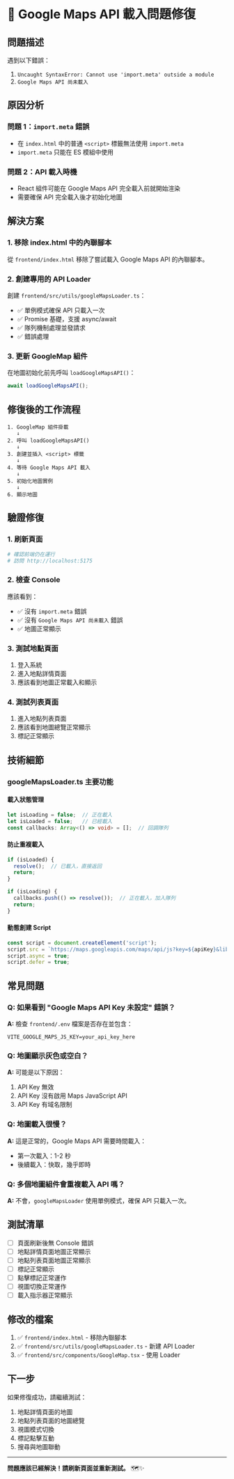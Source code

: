 # 🔧 Google Maps API 載入問題修復

## 問題描述

遇到以下錯誤：
1. `Uncaught SyntaxError: Cannot use 'import.meta' outside a module`
2. `Google Maps API 尚未載入`

## 原因分析

### 問題 1：`import.meta` 錯誤
- 在 `index.html` 中的普通 `<script>` 標籤無法使用 `import.meta`
- `import.meta` 只能在 ES 模組中使用

### 問題 2：API 載入時機
- React 組件可能在 Google Maps API 完全載入前就開始渲染
- 需要確保 API 完全載入後才初始化地圖

## 解決方案

### 1. 移除 index.html 中的內聯腳本
從 `frontend/index.html` 移除了嘗試載入 Google Maps API 的內聯腳本。

### 2. 創建專用的 API Loader
創建 `frontend/src/utils/googleMapsLoader.ts`：
- ✅ 單例模式確保 API 只載入一次
- ✅ Promise 基礎，支援 async/await
- ✅ 隊列機制處理並發請求
- ✅ 錯誤處理

### 3. 更新 GoogleMap 組件
在地圖初始化前先呼叫 `loadGoogleMapsAPI()`：
```typescript
await loadGoogleMapsAPI();
```

## 修復後的工作流程

```
1. GoogleMap 組件掛載
   ↓
2. 呼叫 loadGoogleMapsAPI()
   ↓
3. 創建並插入 <script> 標籤
   ↓
4. 等待 Google Maps API 載入
   ↓
5. 初始化地圖實例
   ↓
6. 顯示地圖
```

## 驗證修復

### 1. 刷新頁面
```bash
# 確認前端仍在運行
# 訪問 http://localhost:5175
```

### 2. 檢查 Console
應該看到：
- ✅ 沒有 `import.meta` 錯誤
- ✅ 沒有 `Google Maps API 尚未載入` 錯誤
- ✅ 地圖正常顯示

### 3. 測試地點頁面
1. 登入系統
2. 進入地點詳情頁面
3. 應該看到地圖正常載入和顯示

### 4. 測試列表頁面
1. 進入地點列表頁面
2. 應該看到地圖總覽正常顯示
3. 標記正常顯示

## 技術細節

### googleMapsLoader.ts 主要功能

#### 載入狀態管理
```typescript
let isLoading = false;  // 正在載入
let isLoaded = false;   // 已經載入
const callbacks: Array<() => void> = [];  // 回調隊列
```

#### 防止重複載入
```typescript
if (isLoaded) {
  resolve();  // 已載入，直接返回
  return;
}

if (isLoading) {
  callbacks.push(() => resolve());  // 正在載入，加入隊列
  return;
}
```

#### 動態創建 Script
```typescript
const script = document.createElement('script');
script.src = `https://maps.googleapis.com/maps/api/js?key=${apiKey}&libraries=places&language=zh-TW`;
script.async = true;
script.defer = true;
```

## 常見問題

### Q: 如果看到 "Google Maps API Key 未設定" 錯誤？
**A:** 檢查 `frontend/.env` 檔案是否存在並包含：
```env
VITE_GOOGLE_MAPS_JS_KEY=your_api_key_here
```

### Q: 地圖顯示灰色或空白？
**A:** 可能是以下原因：
1. API Key 無效
2. API Key 沒有啟用 Maps JavaScript API
3. API Key 有域名限制

### Q: 地圖載入很慢？
**A:** 這是正常的，Google Maps API 需要時間載入：
- 第一次載入：1-2 秒
- 後續載入：快取，幾乎即時

### Q: 多個地圖組件會重複載入 API 嗎？
**A:** 不會，`googleMapsLoader` 使用單例模式，確保 API 只載入一次。

## 測試清單

- [ ] 頁面刷新後無 Console 錯誤
- [ ] 地點詳情頁面地圖正常顯示
- [ ] 地點列表頁面地圖正常顯示
- [ ] 標記正常顯示
- [ ] 點擊標記正常運作
- [ ] 視圖切換正常運作
- [ ] 載入指示器正常顯示

## 修改的檔案

1. ✅ `frontend/index.html` - 移除內聯腳本
2. ✅ `frontend/src/utils/googleMapsLoader.ts` - 新建 API Loader
3. ✅ `frontend/src/components/GoogleMap.tsx` - 使用 Loader

## 下一步

如果修復成功，請繼續測試：
1. 地點詳情頁面的地圖
2. 地點列表頁面的地圖總覽
3. 視圖模式切換
4. 標記點擊互動
5. 搜尋與地圖聯動

---

**問題應該已經解決！請刷新頁面並重新測試。** 🗺️✨

